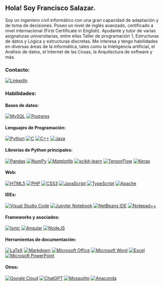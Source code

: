 ## Hola! Soy Francisco Salazar.
Soy un ingeniero civil informático con una gran capacidad de adaptación y de toma de decisiones.
Poseo un nivel de inglés avanzado, certificado a nivel internacional (First Certificate in English).
Ayudante y tutor de varias asignaturas universitarias, entre ellas Taller de programación 1, Estructuras de datos y Lógica y estructuras discretas.
Me interesa y tengo habilidades en diversas áreas de la informática, tales como la Inteligencia artificial, el Análisis de datos, el Internet de las Cosas, la Arquitectura de software y más.

### Contacto:
[![LinkedIn](https://img.shields.io/badge/LinkedIn-1575F9?style=for-the-badge&logo=linkedin&logoColor=white&labelColor=101010)](https://www.linkedin.com/in/gaticavm9/)

### Habilidades:
#### Bases de datos:
[![MySQL](https://img.shields.io/badge/mysql-%2300f.svg?style=for-the-badge&logo=mysql&logoColor=white)]()
[![Postgres](https://img.shields.io/badge/postgres-%23316192.svg?style=for-the-badge&logo=postgresql&logoColor=white)]()

#### Lenguajes de Programación:
[![Python](https://img.shields.io/badge/python-3670A0?style=for-the-badge&logo=python&logoColor=ffdd54)]()
[![C](https://img.shields.io/badge/c-%2300599C.svg?style=for-the-badge&logo=c&logoColor=white)]()
[![C++](https://img.shields.io/badge/c++-%2300599C.svg?style=for-the-badge&logo=c%2B%2B&logoColor=white)]()
[![Java](https://img.shields.io/badge/java-%23ED8B00.svg?style=for-the-badge&logo=openjdk&logoColor=white)]()

#### Librerías de Python principales:
[![Pandas](https://img.shields.io/badge/pandas-%23150458.svg?style=for-the-badge&logo=pandas&logoColor=white)]()
[![NumPy](https://img.shields.io/badge/numpy-%23013243.svg?style=for-the-badge&logo=numpy&logoColor=white)]()
[![Matplotlib](https://img.shields.io/badge/Matplotlib-%23ffffff.svg?style=for-the-badge&logo=Matplotlib&logoColor=black)]()
[![scikit-learn](https://img.shields.io/badge/scikit--learn-%23F7931E.svg?style=for-the-badge&logo=scikit-learn&logoColor=white)]()
[![TensorFlow](https://img.shields.io/badge/TensorFlow-%23FF6F00.svg?style=for-the-badge&logo=TensorFlow&logoColor=white)]()
[![Keras](https://img.shields.io/badge/Keras-%23D00000.svg?style=for-the-badge&logo=Keras&logoColor=white)]()

#### Web:
[![HTML5](https://img.shields.io/badge/html5-%23E34F26.svg?style=for-the-badge&logo=html5&logoColor=white)]()
[![PHP](https://img.shields.io/badge/PHP-777BB4?style=for-the-badge&logo=php&logoColor=white&labelColor=101010)]()
[![CSS3](https://img.shields.io/badge/css3-%231572B6.svg?style=for-the-badge&logo=css3&logoColor=white)]()
[![JavaScript](https://img.shields.io/badge/javascript-%23323330.svg?style=for-the-badge&logo=javascript&logoColor=%23F7DF1E)]()
[![TypeScript](https://img.shields.io/badge/typescript-%23007ACC.svg?style=for-the-badge&logo=typescript&logoColor=white)]()
[![Apache](https://img.shields.io/badge/apache-%23D42029.svg?style=for-the-badge&logo=apache&logoColor=white)]()

#### IDEs:
[![Visual Studio Code](https://img.shields.io/badge/Visual%20Studio%20Code-0078d7.svg?style=for-the-badge&logo=visual-studio-code&logoColor=white)]()
[![Jupyter Notebook](https://img.shields.io/badge/jupyter-%23FA0F00.svg?style=for-the-badge&logo=jupyter&logoColor=white)]()
[![NetBeans IDE](https://img.shields.io/badge/NetBeansIDE-1B6AC6.svg?style=for-the-badge&logo=apache-netbeans-ide&logoColor=white)]()
[![Notepad++](https://img.shields.io/badge/Notepad++-90E59A.svg?style=for-the-badge&logo=notepad%2b%2b&logoColor=black)]()

#### Frameworks y asociados:
[![Ionic](https://img.shields.io/badge/Ionic-%233880FF.svg?style=for-the-badge&logo=Ionic&logoColor=white)]()
[![Angular](https://img.shields.io/badge/angular-%23DD0031.svg?style=for-the-badge&logo=angular&logoColor=white)]()
[![NodeJS](https://img.shields.io/badge/node.js-6DA55F?style=for-the-badge&logo=node.js&logoColor=white)]()

#### Herramientas de documentación:
[![LaTeX](https://img.shields.io/badge/latex-%23008080.svg?style=for-the-badge&logo=latex&logoColor=white)]()
[![Markdown](https://img.shields.io/badge/markdown-%23000000.svg?style=for-the-badge&logo=markdown&logoColor=white)]()
[![Microsoft Office](https://img.shields.io/badge/Microsoft_Office-D83B01?style=for-the-badge&logo=microsoft-office&logoColor=white)]()
[![Microsoft Word](https://img.shields.io/badge/Microsoft_Word-2B579A?style=for-the-badge&logo=microsoft-word&logoColor=white)]()
[![Excel](https://img.shields.io/badge/Excel-217346?style=for-the-badge&logo=microsoftexcel&logoColor=white&labelColor=101010)]()
[![Microsoft PowerPoint](https://img.shields.io/badge/Microsoft_PowerPoint-B7472A?style=for-the-badge&logo=microsoft-powerpoint&logoColor=white)]()

#### Otros:
[![Google Cloud](https://img.shields.io/badge/GoogleCloud-%234285F4.svg?style=for-the-badge&logo=google-cloud&logoColor=white)]()
[![ChatGPT](https://img.shields.io/badge/chatGPT-74aa9c?style=for-the-badge&logo=openai&logoColor=white)]()
[![Mosquitto](https://img.shields.io/badge/mosquitto-%233C5280.svg?style=for-the-badge&logo=eclipsemosquitto&logoColor=white)]()
[![Anaconda](https://img.shields.io/badge/Anaconda-%2344A833.svg?style=for-the-badge&logo=anaconda&logoColor=white)]()
